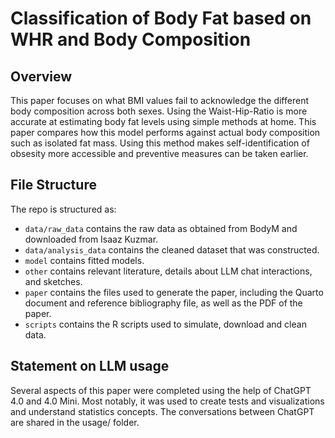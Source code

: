 # Classification of Body Fat based on WHR and Body Composition

## Overview

This paper focuses on what BMI values fail to acknowledge the different body composition across both sexes. Using the Waist-Hip-Ratio is more accurate at estimating body fat levels using simple methods at home. This paper compares how this model performs against actual body composition such as isolated fat mass. Using this method makes self-identification of obsesity more accessible and preventive measures can be taken earlier.

## File Structure

The repo is structured as:

-   `data/raw_data` contains the raw data as obtained from BodyM and downloaded from Isaaz Kuzmar.
-   `data/analysis_data` contains the cleaned dataset that was constructed.
-   `model` contains fitted models. 
-   `other` contains relevant literature, details about LLM chat interactions, and sketches.
-   `paper` contains the files used to generate the paper, including the Quarto document and reference bibliography file, as well as the PDF of the paper. 
-   `scripts` contains the R scripts used to simulate, download and clean data.


## Statement on LLM usage

Several aspects of this paper were completed using the help of ChatGPT 4.0 and 4.0 Mini. Most notably, it was used to create tests and visualizations and understand statistics concepts. The conversations between ChatGPT are shared in the usage/ folder.